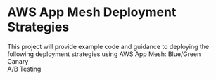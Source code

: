 # AWS App Mesh Deployment Strategies
This project will provide example code and guidance to deploying the following deployment strategies using AWS App Mesh:
Blue/Green  
Canary  
A/B Testing  
